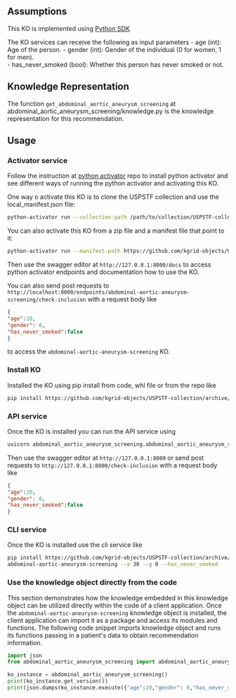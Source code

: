 ## Assumptions
This KO is implemented using [Python SDK](https://github.com/kgrid/python-sdk)

The KO services can receive the following as input parameters
    - age (int): Age of the person.
    - gender (int): Gender of the individual (0 for women, 1 for men).    
    - has_never_smoked (bool): Whether this person has never smoked or not.
## Knowledge Representation
The function `get_abdominal_aortic_aneurysm_screening` at abdominal_aortic_aneurysm_screening/knowledge.py is the knowledge representation for this recommendation.

## Usage
### Activator service
Follow the instruction at [python activator](https://github.com/kgrid/python-activator/blob/main/README.md) repo to install python activator and see different ways of running the python activator and activating this KO.

One way o activate this KO is to clone the USPSTF collection and use the local_manifest.json file: 
```bash
python-activator run --collection-path /path/to/collection/USPSTF-collection
```

You can also activate this KO from a zip file and a manifest file that point to it:
```bash
python-activator run --manifest-path https://github.com/kgrid-objects/USPSTF-collection/releases/download/1.0/manifest.json
```

Then use the swagger editor at `http://127.0.0.1:8000/docs` to access python activator endpoints and documentation how to use the KO.

You can also send post requests to `http://localhost:8000/endpoints/abdominal-aortic-aneurysm-screening/check-inclusion` with a request body like
```json
{
"age":20,
"gender": 0,
"has_never_smoked":false
}
```
to access the `abdominal-aortic-aneurysm-screening` KO.

### Install KO
Installed the KO using pip install from code, whl file or from the repo like
```bash
pip install https://github.com/kgrid-objects/USPSTF-collection/archive/refs/heads/testSDK.zip#subdirectory=abdominal-aortic-aneurysm-screening
```
### API service
Once the KO is installed you can run the API service using
```bash
uvicorn abdominal_aortic_aneurysm_screening.abdominal_aortic_aneurysm_screening:app
```

Then use the swagger editor at `http://127.0.0.1:8000` or send post requests to `http://127.0.0.1:8000/check-inclusion` with a request body like
```json
{
"age":20,
"gender": 0,
"has_never_smoked":false
}
``` 

### CLI service
Once the KO is installed use the cli service like
```bash
pip install https://github.com/kgrid-objects/USPSTF-collection/archive/refs/heads/testSDK.zip#subdirectory=abdominal-aortic-aneurysm-screening
abdominal-aortic-aneurysm-screening --a 30 --g 0 --has_never_smoked
```
### Use the knowledge object directly from the code
This section demonstrates how the knowledge embedded in this knowledge object can be utilized directly within the code of a client application. Once the `abdominal-aortic-aneurysm-screening` knowledge object is installed, the client application can import it as a package and access its modules and functions. The following code snippet imports knowledge object and runs its functions passing in a patient's data to obtain recommendation information.

```python
import json
from abdominal_aortic_aneurysm_screening import abdominal_aortic_aneurysm_screening

ko_instance = abdominal_aortic_aneurysm_screening()
print(ko_instance.get_version())
print(json.dumps(ko_instance.execute({"age":20,"gender": 0,"has_never_smoked":False}), indent=4))
```